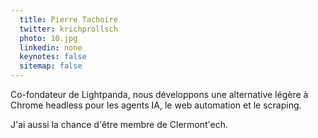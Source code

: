 ```yaml
---
  title: Pierre Tachoire
  twitter: krichprollsch
  photo: 10.jpg
  linkedin: none
  keynotes: false
  sitemap: false
---
```

Co-fondateur de Lightpanda, nous développons une alternative légère à Chrome headless pour les agents IA, le web automation et le scraping.

J'ai aussi la chance d'être membre de Clermont'ech.
